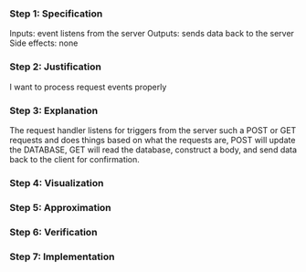### Step 1: Specification
Inputs: event listens from the server
Outputs: sends data back to the server
Side effects: none

### Step 2: Justification
I want to process request events properly

### Step 3: Explanation
The request handler listens for triggers from the server such a POST or GET requests and does things based on what the requests are, POST will update the DATABASE, GET will read the database, construct a body, and send data back to the client for confirmation.

### Step 4: Visualization


### Step 5: Approximation


### Step 6: Verification


### Step 7: Implementation

